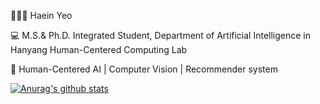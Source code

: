 👩🏻‍💻 Haein Yeo

💻 M.S.& Ph.D. Integrated Student, Department of Artificial Intelligence in Hanyang Human-Centered Computing Lab

🐥 Human-Centered AI | Computer Vision | Recommender system 

[![Anurag's github stats](https://github-readme-stats.vercel.app/api?username=haaaein)](https://github.com/anuraghazra/github-readme-stats)
